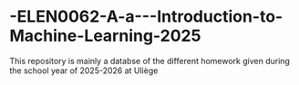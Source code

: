 # -ELEN0062-A-a---Introduction-to-Machine-Learning-2025
This repository is mainly a databse of the different homework given during the school year of 2025-2026 at Uliège
